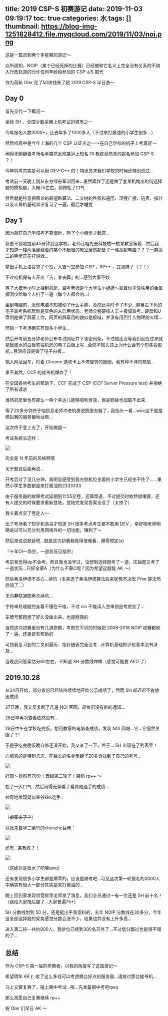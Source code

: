 title: 2019 CSP-S 初赛游记
date: 2019-11-03 09:19:17
toc: true
categories: 水
tags: []
thumbnail: https://blog-img-1251828412.file.myqcloud.com/2019/11/03/noi.png
---
这是一篇迟到两个多星期的游记～

众所周知，NOIP（某个已经死掉的比赛）已经被和它名义上完全没有关系的不纳入行政轨道的允许任何年龄段参加的 CSP-J/S 取代

作为萌新 OIer 花了50块钱来了趟 2019 CSP-S 半日游～

<!--more-->

## Day 0 ##

首先交代一下概况～

坐标 SH ，全国少数采用上机考试的城市之一

今年报名人数3000+，比去年多了1000多人（不过来打酱油的小学生很多...）

然后咱高中是今年上海的几个 CSP 认证点之一～在自己学校的机子上考真好～

~~闲得无聊~~翻着考场名单突然发现某沪上知名 OI 教练竟然真的报名参加 CSP-S ？！

今年机考其实是可以用 DEV-C++ 的！特派员来我们学校的时候还特别说过...

考试前一天晚上刚从东方绿舟军训回来...虽然累炸了还是做了套某机构出的纯选择题的模拟题，大概75左右，稍微松了口气

然后就是特意把图论的最短路算法、二叉树的性质和遍历、深搜广搜、链表、指针以及计算机基础常识复习了一遍，最后才睡觉

## Day 1 ##

因为就在自己学校考不算很远，睡了个小懒觉才起床...

状态不错地提前45分钟到达学校，老师让咱先去科技楼一楼某教室等着...然后我才知道一楼角落里藏着的某个不起眼的教室居然配备了一堆高配电脑？？？一群高二的巨佬正在打游戏...

拿出手机上洛谷求了个签，大吉～宜参加 CSP ，RP++ ，宜泡妹子（？！）

不过咱机房有人开出『吉，宜丧葬』的...感到大事不妙

等了大概半小时上楼到机房，监考老师是个大学生小姐姐～拿着似乎没啥用的金属探测仪给每个人扫了一遍（每个人都会响...）

坐到电脑前，发现电脑不知被动了什么手脚，竟然比平时卡了不少...屏幕右下角的电子监考系统居然是灰色的未启用状态，老师全程硬核人工＋极域监考...硬盘和U盘倒是做了屏蔽工作，网页的屏蔽用的貌似是极域，并没有用到什么物理防火墙...

环顾一下考场确实有很多小学生...

然后开考前五分钟老师公布考试网址并下发密码条，不过她还没等我们反应过来就拿起墨水的白板笔往机房的电子白板上写...全然不知头顶上为什么会有个短焦投影机...目测应该是毁了电子白板...

输入网址回车，盯着 Chrome 选项卡上不停旋转的圈圈，我有种不详的预感...

果不其然，CCF 的姥爷机爆炸了！

在全国各地考生的帮助下，CCF 完成了 CSP (CCF Server Pressure test) 并拒绝了所有请求

当然机房里也有那么一两个幸运儿能够顺利登录，但是题目也加载不出来

等了20多分钟终于咱信息老师冲进机房说换服务器了...我抬头一看...woc这不就是模拟赛的服务器地址嘛...

这次终于登上去了，开始做题～

考试系统长这样：

![](https://blog-img-1251828412.file.myqcloud.com/2019/11/03/IMG_20191102_215200.jpg)

完全是 N 年前的风格啊喂

关于题目后面再说...

开考后过了没几分钟，我明显感受到我左侧机位坐着的小学生已经坐不住了......果然小学生多数都是来打酱油的2333333

由于服务器的故障考试延期到11:55交卷，还算厚道，不过提交时依然很堵塞，还有人提交的时候要求重新登陆，登陆完发现答案全没了（太惨了）

我卡着点交了卷走人～

出了考场看了知乎和洛谷才知道 SH 很多考点考生都不敢用 DEV ，幸好咱老师明确说过可以充分利用网络外的一切功能，赚到了～

然后来说说题目吧...就是这次初赛我死得很难看，爆零预定(x)

『十年OI一场空，一道状压见祖宗』

考前我觉得dp不会考，而且我也没学过，没想到选择题考了一道，压轴题又考了一道状压...只好全蒙A（为什么不蒙C呢？因为希望这题能 AK ～）

然后弗洛伊德不贪心...掉坑（本来选了弗洛伊德算法后来犹豫不决改 Prim 算法然后错了...）

无向**非**联通图再次掉坑...

字符串处理题完全看不懂在干啥，不过 cin 不能读入空串倒是考虑到了...

车牌号那题想了好久没做出来，也是瞎猜的

当然这次初赛里也有几道原题，考前在军训的时候把 2008-2018 NOIP 初赛都刷了一遍，还是挺有帮助的

可惜我复习到的二叉树遍历、指针链表完全没考...计算机基础知识也基本没有涉及...

当晚民间答案估分60左右，不知道 SH 分数线咋样（感觉可能要 AFO 了）

## 2019.10.28 ##

从24日开始，部分省份已经陆陆续续地开始公示成绩了，然而 SH 却迟迟不肯放出成绩

27日晚，我又反复刷了几遍 NOI 官网，却依旧没有新的通知...

28日早再次查看依然没有...

28日中午在学校吃完饭，想用教室的电脑查成绩，发现 NOI 网站...它...它居然关服了？!

于是乎吃完晚饭晚自修还没开始，我又查了一下，终于... SH 出现在了列表里！

心情真的是特别忐忑，在巨长的名单里翻了20多页找到了自己的考号...

![](https://blog-img-1251828412.file.myqcloud.com/2019/11/03/IMG_20191102_214811.jpg)

好耶～竟然有70分！晋级第二轮了！果然 rp++ ～

松了一大口气...然后闲得无聊看了看其他选手的成绩...

神奇地发现疑似某谷kkk选手：

![](https://blog-img-1251828412.file.myqcloud.com/2019/11/03/ougdryk5.png)

（~~虐菜来了？~~）


以及来自华二紫竹的chenzhe巨佬：

![](https://blog-img-1251828412.file.myqcloud.com/2019/11/03/IMG_20191102_220104.jpg)

还有...某教练？！

![](https://blog-img-1251828412.file.myqcloud.com/2019/11/03/IMG_20191102_220350.jpg)

（这绝对是放水了吧喂qwq）

还有发现很多小学生都是爆零的，应该是缺考吧...可见这次第一轮报名的3000人中确实有很大一部分其实是来打酱油的...

晚上回到家发现信竞群里老师发了消息，我们全员通过～有一位还是 SH 前十名！（我给大家拖后腿了...大家普遍75+）

SH 分数线划到 50 分，还是挺出乎我意料的，去年 NOIP 分数线在30多分，今年这全部选择题的架势感觉分数会涨不少，结果也并没有上升多高...

进入第二轮一共约900人，我排位已经到300名开外了...不过低分飘过也是很不错的了...

## 总结 ##

作为 CSP-S 第一届的参赛者，以我的角度写了这篇游记～

希望明年 €€￡ 收了这么多钱可以考虑换台好点的服务器...请放过那台姥爷机...

马上又要复赛了，碰上期中考试...唉...先准备期中考吧qwq

那么祝愿自己复赛继续 rp++

祝 OIer 们早日 AK ～